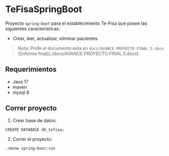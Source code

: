 # TeFisaSpringBoot

Proyecto `spring-boot` para el establecimiento Te-Fisa que posee las siguientes características:
- Crear, leer, actualizar, eliminar pacientes.

> Nota: Profe el documento esta en `docs/AVANCE PROYECTO FINAL 5.docx`
![Informe final](./docs/AVANCE PROYECTO FINAL 5.docx)

## Requerimientos

- Java 17
- maven
- mysql 8

## Correr proyecto

1. Crear base de datos:
```
CREATE DATABASE db_tefisa;
```
2. Correr el proyecto:
```
./mvnw spring-boot:run
```
